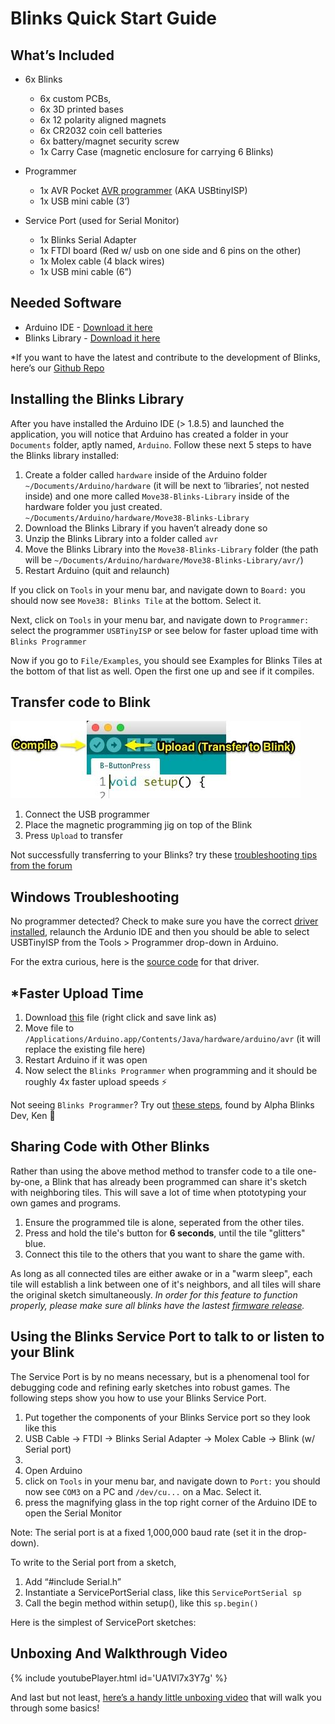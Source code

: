 # Blinks Quick Start Guide


## What’s Included
- 6x Blinks
  - 6x custom PCBs,
  - 6x 3D printed bases  
  - 6x 12 polarity aligned magnets
  - 6x CR2032 coin cell batteries
  - 6x battery/magnet security screw
  - 1x Carry Case (magnetic enclosure for carrying 6 Blinks)


- Programmer
  - 1x AVR Pocket [AVR programmer](https://www.sparkfun.com/products/9825) (AKA USBtinyISP)
  - 1x USB mini cable (3’)


- Service Port (used for Serial Monitor)
  - 1x Blinks Serial Adapter
  - 1x FTDI board (Red w/ usb on one side and 6 pins on the other)
  - 1x Molex cable (4 black wires)
  - 1x USB mini cable (6”)


## Needed Software
- Arduino IDE - [Download it here](https://www.arduino.cc/en/Main/Software)
- Blinks Library - [Download it here](https://github.com/Move38/Blinks-SDK/releases/tag/v0.9.4-beta)

*If you want to have the latest and contribute to the development of Blinks, here’s our [Github Repo](https://github.com/Move38/Blinks-SDK/tree/dev)


## Installing the Blinks Library

After you have installed the Arduino IDE (> 1.8.5) and launched the application, you will notice that Arduino has created a folder in your `Documents` folder, aptly named, `Arduino`. Follow these next 5 steps to have the Blinks library installed:


1. Create a folder called `hardware` inside of the Arduino folder `~/Documents/Arduino/hardware` (it will be next to ‘libraries’, not nested inside) and one more called `Move38-Blinks-Library` inside of the hardware folder you just created. `~/Documents/Arduino/hardware/Move38-Blinks-Library`
2. Download the Blinks Library if you haven’t already done so
3. Unzip the Blinks Library into a folder called `avr`
5. Move the Blinks Library into the `Move38-Blinks-Library` folder (the path will be `~/Documents/Arduino/hardware/Move38-Blinks-Library/avr/`)
6. Restart Arduino (quit and relaunch)

If you click on `Tools` in your menu bar, and navigate down to `Board:`  you should now see `Move38: Blinks Tile` at the bottom. Select it.

Next, click on  `Tools` in your menu bar, and navigate down to `Programmer:`  select the programmer `USBTinyISP` or see below for faster upload time with `Blinks Programmer`

Now if you go to `File/Examples`, you should see Examples for Blinks Tiles at the bottom of that list as well. Open the first one up and see if it compiles.



## Transfer code to Blink

![Image of Transferring Blink Code](assets/transfercode.jpeg)

1. Connect the USB programmer
2. Place the magnetic programming jig on top of the Blink
3. Press `Upload` to transfer

Not successfully transferring to your Blinks? try these [troubleshooting tips from the forum](http://forum.move38.com/t/error-the-selected-serial-port-does-not-exist-or-your-board-is-not-connected/79/3?u=jbobrow)


## Windows Troubleshooting

No programmer detected?
Check to make sure you have the correct [driver installed](https://learn.adafruit.com/usbtinyisp/drivers), relaunch the Ardunio IDE and then you should be able to select USBTinyISP from the Tools > Programmer drop-down in Arduino.

For the extra curious, here is the [source code](https://github.com/sparkfun/Pocket_AVR_Programmer/tree/master/Drivers) for that driver.


## *Faster Upload Time
1. Download [this](https://move38.com/attic/blinks/programmers.txt) file (right click and save link as)
2. Move file to `/Applications/Arduino.app/Contents/Java/hardware/arduino/avr` (it will replace the existing file here)
3. Restart Arduino if it was open
4. Now select the `Blinks Programmer` when programming and it should be roughly 4x faster upload speeds ⚡

Not seeing `Blinks Programmer`? Try out [these steps](http://forum.move38.com/t/faster-upload-time-directory-change-and-modified-programmers-txt/83), found by Alpha Blinks Dev, Ken 🙂

## Sharing Code with Other Blinks

Rather than using the above method method to transfer code to a tile one-by-one, a Blink that has already been programmed can share it's sketch with neighboring tiles.  This will save a lot of time when ptototyping your own games and programs.

1. Ensure the programmed tile is alone, seperated from the other tiles.
2. Press and hold the tile's button for **6 seconds**, until the tile "glitters" blue.
3. Connect this tile to the others that you want to share the game with.

As long as all connected tiles are either awake or in a "warm sleep", each tile will establish a link between one of it's neighbors, and all tiles will share the original sketch simultaneously.  *In order for this feature to function properly, please make sure all blinks have the lastest [firmware release](https://github.com/Move38/Blinks-SDK/releases).*

## Using the Blinks Service Port to talk to or listen to your Blink

The Service Port is by no means necessary, but is a phenomenal tool for debugging code and refining early sketches into robust games. The following steps show you how to use your Blinks Service Port.

1. Put together the components of your Blinks Service port so they look like this
  1. USB Cable → FTDI → Blinks Serial Adapter → Molex Cable → Blink (w/ Serial port)
  2. <photo of the above>
2. Open Arduino
3. click on `Tools` in your menu bar, and navigate down to `Port:`  you should now see `COM3` on a PC and `/dev/cu...` on a Mac. Select it.
4. press the magnifying glass in the top right corner of the Arduino IDE to open the Serial Monitor

Note: The serial port is at a fixed 1,000,000 baud rate (set it in the drop-down).

To write to the Serial port from a sketch,

1. Add “#include Serial.h”
2. Instantiate a ServicePortSerial class, like this `ServicePortSerial sp`
3. Call the begin method within setup(), like this `sp.begin()`

Here is the simplest of ServicePort sketches:


## Unboxing And Walkthrough Video

{% include youtubePlayer.html id='UA1Vl7x3Y7g' %}

And last but not least, [here’s a handy little unboxing video](https://www.youtube.com/watch?v=UA1Vl7x3Y7g) that will walk you through some basics!
